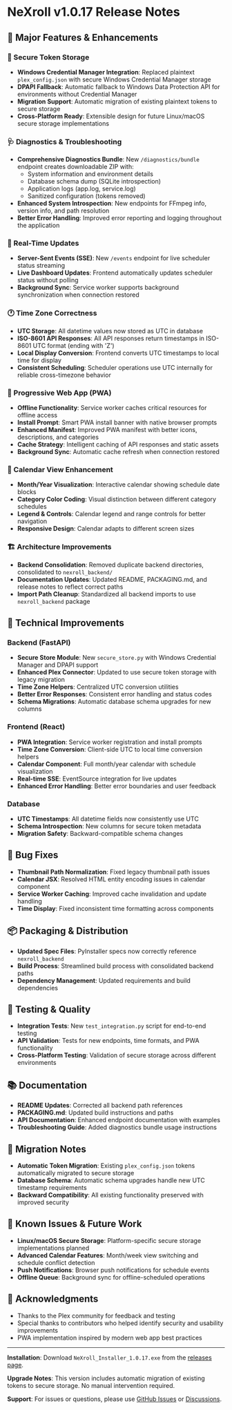 # NeXroll v1.0.17 Release Notes

## 🚀 Major Features & Enhancements

### 🔐 Secure Token Storage
- **Windows Credential Manager Integration**: Replaced plaintext `plex_config.json` with secure Windows Credential Manager storage
- **DPAPI Fallback**: Automatic fallback to Windows Data Protection API for environments without Credential Manager
- **Migration Support**: Automatic migration of existing plaintext tokens to secure storage
- **Cross-Platform Ready**: Extensible design for future Linux/macOS secure storage implementations

### 🩺 Diagnostics & Troubleshooting
- **Comprehensive Diagnostics Bundle**: New `/diagnostics/bundle` endpoint creates downloadable ZIP with:
  - System information and environment details
  - Database schema dump (SQLite introspection)
  - Application logs (app.log, service.log)
  - Sanitized configuration (tokens removed)
- **Enhanced System Introspection**: New endpoints for FFmpeg info, version info, and path resolution
- **Better Error Handling**: Improved error reporting and logging throughout the application

### 📡 Real-Time Updates
- **Server-Sent Events (SSE)**: New `/events` endpoint for live scheduler status streaming
- **Live Dashboard Updates**: Frontend automatically updates scheduler status without polling
- **Background Sync**: Service worker supports background synchronization when connection restored

### 🕐 Time Zone Correctness
- **UTC Storage**: All datetime values now stored as UTC in database
- **ISO-8601 API Responses**: All API responses return timestamps in ISO-8601 UTC format (ending with 'Z')
- **Local Display Conversion**: Frontend converts UTC timestamps to local time for display
- **Consistent Scheduling**: Scheduler operations use UTC internally for reliable cross-timezone behavior

### 📱 Progressive Web App (PWA)
- **Offline Functionality**: Service worker caches critical resources for offline access
- **Install Prompt**: Smart PWA install banner with native browser prompts
- **Enhanced Manifest**: Improved PWA manifest with better icons, descriptions, and categories
- **Cache Strategy**: Intelligent caching of API responses and static assets
- **Background Sync**: Automatic cache refresh when connection restored

### 📅 Calendar View Enhancement
- **Month/Year Visualization**: Interactive calendar showing schedule date blocks
- **Category Color Coding**: Visual distinction between different category schedules
- **Legend & Controls**: Calendar legend and range controls for better navigation
- **Responsive Design**: Calendar adapts to different screen sizes

### 🏗️ Architecture Improvements
- **Backend Consolidation**: Removed duplicate backend directories, consolidated to `nexroll_backend/`
- **Documentation Updates**: Updated README, PACKAGING.md, and release notes to reflect correct paths
- **Import Path Cleanup**: Standardized all backend imports to use `nexroll_backend` package

## 🔧 Technical Improvements

### Backend (FastAPI)
- **Secure Store Module**: New `secure_store.py` with Windows Credential Manager and DPAPI support
- **Enhanced Plex Connector**: Updated to use secure token storage with legacy migration
- **Time Zone Helpers**: Centralized UTC conversion utilities
- **Better Error Responses**: Consistent error handling and status codes
- **Schema Migrations**: Automatic database schema upgrades for new columns

### Frontend (React)
- **PWA Integration**: Service worker registration and install prompts
- **Time Zone Conversion**: Client-side UTC to local time conversion helpers
- **Calendar Component**: Full month/year calendar with schedule visualization
- **Real-time SSE**: EventSource integration for live updates
- **Enhanced Error Handling**: Better error boundaries and user feedback

### Database
- **UTC Timestamps**: All datetime fields now consistently use UTC
- **Schema Introspection**: New columns for secure token metadata
- **Migration Safety**: Backward-compatible schema changes

## 🐛 Bug Fixes
- **Thumbnail Path Normalization**: Fixed legacy thumbnail path issues
- **Calendar JSX**: Resolved HTML entity encoding issues in calendar component
- **Service Worker Caching**: Improved cache invalidation and update handling
- **Time Display**: Fixed inconsistent time formatting across components

## 📦 Packaging & Distribution
- **Updated Spec Files**: PyInstaller specs now correctly reference `nexroll_backend`
- **Build Process**: Streamlined build process with consolidated backend paths
- **Dependency Management**: Updated requirements and build dependencies

## 🧪 Testing & Quality
- **Integration Tests**: New `test_integration.py` script for end-to-end testing
- **API Validation**: Tests for new endpoints, time formats, and PWA functionality
- **Cross-Platform Testing**: Validation of secure storage across different environments

## 📚 Documentation
- **README Updates**: Corrected all backend path references
- **PACKAGING.md**: Updated build instructions and paths
- **API Documentation**: Enhanced endpoint documentation with examples
- **Troubleshooting Guide**: Added diagnostics bundle usage instructions

## 🔄 Migration Notes
- **Automatic Token Migration**: Existing `plex_config.json` tokens automatically migrated to secure storage
- **Database Schema**: Automatic schema upgrades handle new UTC timestamp requirements
- **Backward Compatibility**: All existing functionality preserved with improved security

## 🎯 Known Issues & Future Work
- **Linux/macOS Secure Storage**: Platform-specific secure storage implementations planned
- **Advanced Calendar Features**: Month/week view switching and schedule conflict detection
- **Push Notifications**: Browser push notifications for schedule events
- **Offline Queue**: Background sync for offline-scheduled operations

## 🙏 Acknowledgments
- Thanks to the Plex community for feedback and testing
- Special thanks to contributors who helped identify security and usability improvements
- PWA implementation inspired by modern web app best practices

---

**Installation**: Download `NeXroll_Installer_1.0.17.exe` from the [releases page](https://github.com/JFLXCLOUD/NeXroll/releases).

**Upgrade Notes**: This version includes automatic migration of existing tokens to secure storage. No manual intervention required.

**Support**: For issues or questions, please use [GitHub Issues](https://github.com/JFLXCLOUD/NeXroll/issues) or [Discussions](https://github.com/JFLXCLOUD/NeXroll/discussions).